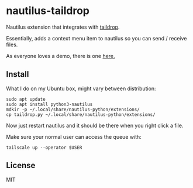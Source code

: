 # nautilus-taildrop

Nautilus extension that integrates with
[taildrop](https://tailscale.com/kb/1106/taildrop/).

Essentially, adds a context menu item to nautilus so you can send / receive
files.

As everyone loves a demo, there is one
[here.](https://www.youtube.com/watch?v=KXvxQX_CKx4)

## Install

What I do on my Ubuntu box, might vary between distribution:

```
sudo apt update
sudo apt install python3-nautilus
mdkir -p ~/.local/share/nautilus-python/extensions/
cp taildrop.py ~/.local/share/nautilus-python/extensions/
```

Now just restart nautilus and it should be there when you right click a file.

Make sure your normal user can access the queue with:
```
tailscale up --operator $USER
```

## License

MIT
